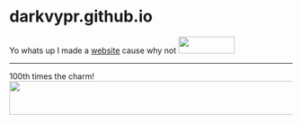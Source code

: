 # darkvypr.github.io



Yo whats up I made a [website](https://darkvypr.com) cause why not <img src="https://i.imgur.com/2yKnDla.png" 
     width="100" 
     height="30" />

-----------------

100th times the charm! <img src="https://i.darkvypr.com/100commits.png" 
     width="1100" 
     height="60" />

